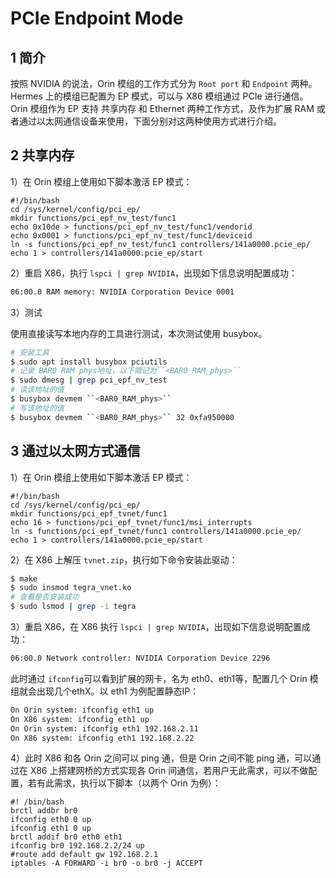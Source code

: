 # PCIe Endpoint Mode

## 1 简介

按照 NVIDIA 的说法，Orin 模组的工作方式分为 `Root port` 和 `Endpoint` 两种。Hermes 上的模组已配置为 EP 模式，可以与 X86 模组通过 PCIe 进行通信。Orin 模组作为 EP 支持 共享内存 和 Ethernet 两种工作方式，及作为扩展 RAM 或者通过以太网通信设备来使用，下面分别对这两种使用方式进行介绍。

## 2 共享内存 

1）在 Orin 模组上使用如下脚本激活 EP 模式：

```shell
#!/bin/bash
cd /sys/kernel/config/pci_ep/
mkdir functions/pci_epf_nv_test/func1
echo 0x10de > functions/pci_epf_nv_test/func1/vendorid
echo 0x0001 > functions/pci_epf_nv_test/func1/deviceid
ln -s functions/pci_epf_nv_test/func1 controllers/141a0000.pcie_ep/
echo 1 > controllers/141a0000.pcie_ep/start
```

2）重启 X86，执行 `lspci | grep NVIDIA`，出现如下信息说明配置成功：

```bash
06:00.0 RAM memory: NVIDIA Corporation Device 0001
```

3）测试

使用直接读写本地内存的工具进行测试，本次测试使用 busybox。

```bash
# 安装工具
$ sudo apt install busybox pciutils
# 记录 BAR0 RAM phys地址，以下简记为``<BAR0_RAM_phys>``
$ sudo dmesg | grep pci_epf_nv_test
# 读该地址的值
$ busybox devmem ``<BAR0_RAM_phys>``
# 写该地址的值
$ busybox devmem ``<BAR0_RAM_phys>`` 32 0xfa950000
```





## 3 通过以太网方式通信

1）在 Orin 模组上使用如下脚本激活 EP 模式：

```shell
#!/bin/bash 
cd /sys/kernel/config/pci_ep/
mkdir functions/pci_epf_tvnet/func1
echo 16 > functions/pci_epf_tvnet/func1/msi_interrupts
ln -s functions/pci_epf_tvnet/func1 controllers/141a0000.pcie_ep/
echo 1 > controllers/141a0000.pcie_ep/start
```

2）在 X86 上解压 `tvnet.zip`，执行如下命令安装此驱动：

```bash 
$ make
$ sudo insmod tegra_vnet.ko
# 查看是否安装成功
$ sudo lsmod | grep -i tegra
```

3）重启 X86，在 X86 执行 `lspci | grep NVIDIA`，出现如下信息说明配置成功：

```bash
06:00.0 Network controller: NVIDIA Corporation Device 2296
```

此时通过 `ifconfig`可以看到扩展的网卡，名为 eth0、eth1等，配置几个 Orin 模组就会出现几个ethX。以 eth1 为例配置静态IP：

```bash
On Orin system: ifconfig eth1 up
On X86 system: ifconfig eth1 up
On Orin system: ifconfig eth1 192.168.2.11
On X86 system: ifconfig eth1 192.168.2.22
```

4）此时 X86 和各 Orin 之间可以 ping 通，但是 Orin 之间不能 ping 通，可以通过在 X86 上搭建网桥的方式实现各 Orin 间通信，若用户无此需求，可以不做配置，若有此需求，执行以下脚本（以两个 Orin 为例）：

```shell
#! /bin/bash
brctl addbr br0
ifconfig eth0 0 up
ifconfig eth1 0 up
brctl addif br0 eth0 eth1
ifconfig br0 192.168.2.2/24 up
#route add default gw 192.168.2.1
iptables -A FORWARD -i br0 -o br0 -j ACCEPT
```

